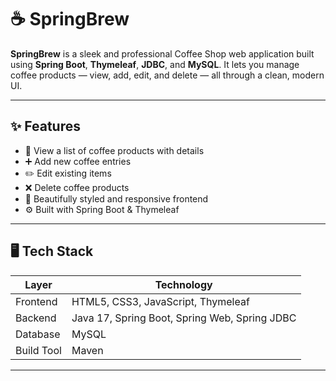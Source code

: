 # ☕ SpringBrew

**SpringBrew** is a sleek and professional Coffee Shop web application built using **Spring Boot**, **Thymeleaf**, **JDBC**, and **MySQL**. It lets you manage coffee products — view, add, edit, and delete — all through a clean, modern UI.

---

## ✨ Features

- 🧾 View a list of coffee products with details
- ➕ Add new coffee entries
- ✏️ Edit existing items
- ❌ Delete coffee products
- 🎨 Beautifully styled and responsive frontend
- ⚙️ Built with Spring Boot & Thymeleaf

---

## 🖥️ Tech Stack

| Layer      | Technology                         |
|------------|-------------------------------------|
| Frontend   | HTML5, CSS3, JavaScript, Thymeleaf |
| Backend    | Java 17, Spring Boot, Spring Web, Spring JDBC |
| Database   | MySQL                              |
| Build Tool | Maven                              |

---
